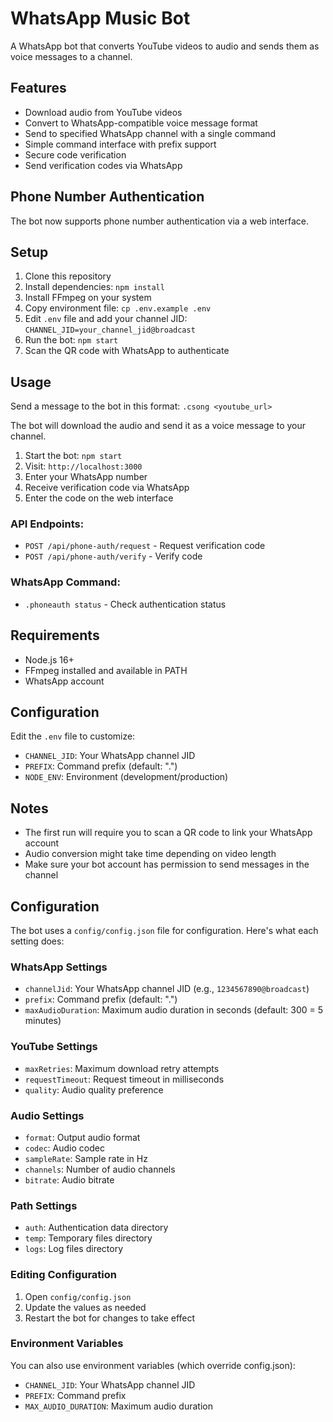 # WhatsApp Music Bot

A WhatsApp bot that converts YouTube videos to audio and sends them as voice messages to a channel.

## Features

- Download audio from YouTube videos
- Convert to WhatsApp-compatible voice message format
- Send to specified WhatsApp channel with a single command
- Simple command interface with prefix support
- Secure code verification
- Send verification codes via WhatsApp

## Phone Number Authentication

The bot now supports phone number authentication via a web interface.

## Setup

1. Clone this repository
2. Install dependencies: `npm install`
3. Install FFmpeg on your system
4. Copy environment file: `cp .env.example .env`
5. Edit `.env` file and add your channel JID: `CHANNEL_JID=your_channel_jid@broadcast`
6. Run the bot: `npm start`
7. Scan the QR code with WhatsApp to authenticate

## Usage

Send a message to the bot in this format:
`.csong <youtube_url>`

The bot will download the audio and send it as a voice message to your channel.
1. Start the bot: `npm start`
2. Visit: `http://localhost:3000`
3. Enter your WhatsApp number
4. Receive verification code via WhatsApp
5. Enter the code on the web interface

### API Endpoints:
- `POST /api/phone-auth/request` - Request verification code
- `POST /api/phone-auth/verify` - Verify code

### WhatsApp Command:
- `.phoneauth status` - Check authentication status
## Requirements

- Node.js 16+
- FFmpeg installed and available in PATH
- WhatsApp account

## Configuration

Edit the `.env` file to customize:
- `CHANNEL_JID`: Your WhatsApp channel JID
- `PREFIX`: Command prefix (default: ".")
- `NODE_ENV`: Environment (development/production)

## Notes

- The first run will require you to scan a QR code to link your WhatsApp account
- Audio conversion might take time depending on video length
- Make sure your bot account has permission to send messages in the channel
## Configuration

The bot uses a `config/config.json` file for configuration. Here's what each setting does:

### WhatsApp Settings
- `channelJid`: Your WhatsApp channel JID (e.g., `1234567890@broadcast`)
- `prefix`: Command prefix (default: ".")
- `maxAudioDuration`: Maximum audio duration in seconds (default: 300 = 5 minutes)

### YouTube Settings
- `maxRetries`: Maximum download retry attempts
- `requestTimeout`: Request timeout in milliseconds
- `quality`: Audio quality preference

### Audio Settings
- `format`: Output audio format
- `codec`: Audio codec
- `sampleRate`: Sample rate in Hz
- `channels`: Number of audio channels
- `bitrate`: Audio bitrate

### Path Settings
- `auth`: Authentication data directory
- `temp`: Temporary files directory
- `logs`: Log files directory

### Editing Configuration
1. Open `config/config.json`
2. Update the values as needed
3. Restart the bot for changes to take effect

### Environment Variables
You can also use environment variables (which override config.json):
- `CHANNEL_JID`: Your WhatsApp channel JID
- `PREFIX`: Command prefix
- `MAX_AUDIO_DURATION`: Maximum audio duration
